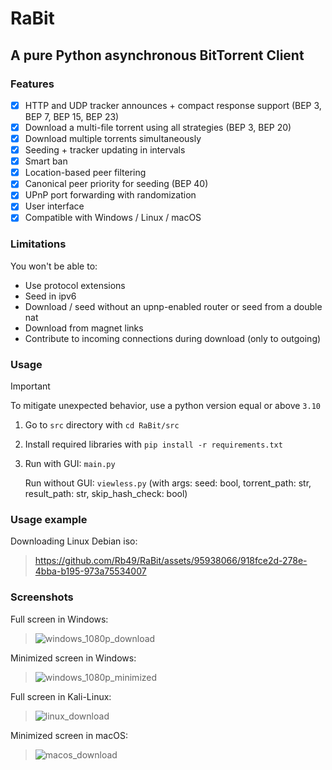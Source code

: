 # RaBit
## A pure Python asynchronous BitTorrent Client
### Features

- [x] HTTP and UDP tracker announces + compact response support (BEP 3, BEP 7, BEP 15, BEP 23)
- [x] Download a multi-file torrent using all strategies (BEP 3, BEP 20)
- [x] Download multiple torrents simultaneously
- [x] Seeding + tracker updating in intervals
- [x] Smart ban 
- [x] Location-based peer filtering
- [x] Canonical peer priority for seeding (BEP 40)
- [x] UPnP port forwarding with randomization
- [x] User interface
- [x] Compatible with Windows / Linux / macOS

### Limitations
You won't be able to:

- Use protocol extensions
- Seed in ipv6
- Download / seed without an upnp-enabled router or seed from a double nat
- Download from magnet links
- Contribute to incoming connections during download (only to outgoing)

### Usage
> [!IMPORTANT]
> To mitigate unexpected behavior, use a python version equal or above `3.10`

1. Go to `src` directory with ```cd RaBit/src```
2. Install required libraries with ```pip install -r requirements.txt```
3. Run with GUI: `main.py`

   Run without GUI: `viewless.py` (with args: seed: bool, torrent_path: str, result_path: str, skip_hash_check: bool)

### Usage example
Downloading Linux Debian iso:
>
> https://github.com/Rb49/RaBit/assets/95938066/918fce2d-278e-4bba-b195-973a75534007

### Screenshots
Full screen in Windows:
> 
> ![windows_1080p_download](https://github.com/Rb49/RaBit/assets/95938066/6efe93dd-a2e1-404e-9039-3492e0d794fe)

Minimized screen in Windows:
>
> ![windows_1080p_minimized](https://github.com/Rb49/RaBit/assets/95938066/503dd815-e02e-46da-adc0-93fdf200165e)

Full screen in Kali-Linux:
> 
> ![linux_download](https://github.com/Rb49/RaBit/assets/95938066/80aef9e9-f2a8-45c0-bd86-c99fdf0e8cba)

Minimized screen in macOS:
>
> ![macos_download](https://github.com/Rb49/RaBit/assets/95938066/845b22f6-1375-429d-ba6e-8dde5db727a4)
